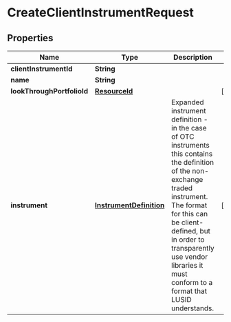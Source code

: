 
# CreateClientInstrumentRequest

## Properties
Name | Type | Description | Notes
------------ | ------------- | ------------- | -------------
**clientInstrumentId** | **String** |  | 
**name** | **String** |  | 
**lookThroughPortfolioId** | [**ResourceId**](ResourceId.md) |  |  [optional]
**instrument** | [**InstrumentDefinition**](InstrumentDefinition.md) | Expanded instrument definition - in the case of OTC instruments  this contains the definition of the non-exchange traded instrument.  The format for this can be client-defined, but in order to transparently use  vendor libraries it must conform to a format that LUSID understands. |  [optional]



